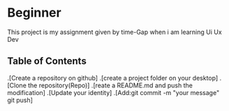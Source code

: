 # Beginner

This project is my assignment given by time-Gap when i am learning Ui Ux Dev

## Table of Contents

.[Create a repository on github]
.[create a project folder on your desktop]
.[Clone the repository(Repo)]
.[reate a README.md and push the modification]
.[Update your identity]
.[Add:git commit -m "your message" git push]

